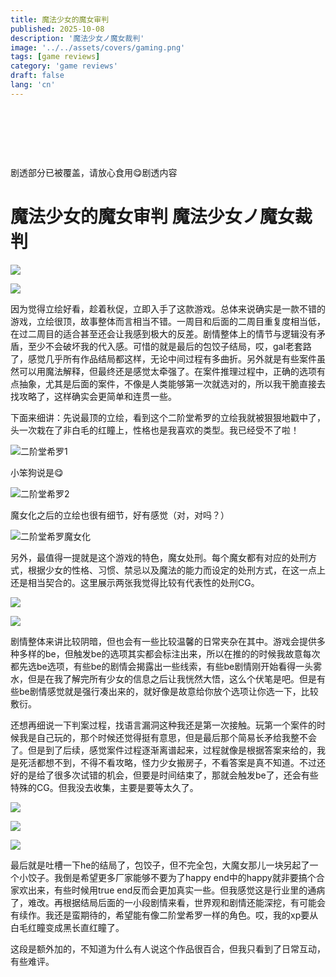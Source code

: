 ```yaml
---
title: 魔法少女的魔女审判
published: 2025-10-08
description: '魔法少女ノ魔女裁判'
image: '../../assets/covers/gaming.png'
tags: [game reviews]
category: 'game reviews'
draft: false 
lang: 'cn'
---
```


&nbsp;

&nbsp;

&nbsp;

剧透部分已被覆盖，请放心食用😋<span class="spoiler">剧透内容</span>

# 魔法少女的魔女审判 魔法少女ノ魔女裁判

![](../../assets/mocai/mocai1.png)

![](../../assets/mocai/mocai2.jpg)

因为觉得立绘好看，趁着秋促，立即入手了这款游戏。总体来说确实是一款不错的游戏，立绘很顶，故事整体而言相当不错。一周目和后面的二周目重复度相当低，在过二周目的适合甚至还会让我感到极大的反差。剧情整体上的情节与逻辑没有矛盾，至少不会破坏我的代入感。可惜的就是最后的包饺子结局，哎，gal老套路了，感觉几乎所有作品结局都这样，无论中间过程有多曲折。另外就是有些案件虽然可以用魔法解释，但最终还是感觉太牵强了。在案件推理过程中，正确的选项有点抽象，尤其是后面的案件，不像是人类能够第一次就选对的，所以我干脆直接去找攻略了，这样确实会更简单和连贯一些。

下面来细讲：先说最顶的立绘，看到这个二阶堂希罗的立绘我就被狠狠地戳中了，头一次栽在了非白毛的红瞳上，性格也是我喜欢的类型。我已经受不了啦！

![二阶堂希罗1](../../assets/mocai/mocai_ejt1.jpeg)

小笨狗说是😋

![二阶堂希罗2](../../assets/mocai/mocai_ejt2.jpg)

魔女化之后的立绘也很有细节，好有感觉（对，对吗？）

![二阶堂希罗魔女化](../../assets/mocai/mocai_ejt3.png)

另外，最值得一提就是这个游戏的特色，魔女处刑。每个魔女都有对应的处刑方式，根据少女的性格、习惯、禁忌以及魔法的能力而设定的处刑方式，在这一点上还是相当契合的。这里展示两张我觉得比较有代表性的处刑CG。

![](../../assets/mocai/mocai3.jpg)

![](../../assets/mocai/mocai4.jpg)

剧情整体来讲比较阴暗，但也会有一些比较温馨的日常夹杂在其中。游戏会提供多种多样的be，但触发be的选项其实都会标注出来，所以在推的的时候我故意每次都先选be选项，有些be的剧情会揭露出一些线索，有些be剧情刚开始看得一头雾水，但是在我了解完所有少女的信息之后让我恍然大悟，这么个伏笔是吧。但是有些be剧情感觉就是强行凑出来的，就好像是故意给你放个选项让你选一下，比较敷衍。

还想再细说一下判案过程，找语言漏洞这种我还是第一次接触。玩第一个案件的时候我是自己玩的，那个时候还觉得挺有意思<span class="spoiler">，但是最后那个简易长矛给我整不会了</span>。但是到了后续，感觉案件过程逐渐离谱起来，过程就像是根据答案来给的，我是死活都想不到，不得不看攻略<span class="spoiler">，怪力少女搬房子，不看答案是真不知道</span>。不过还好的是给了很多次试错的机会，但要是时间结束了，那就会触发be了，还会有些特殊的CG。但我没去收集，主要是要等太久了。

![](../../assets/mocai/mocai5.jpg)

![](../../assets/mocai/mocai6.jpg)

![](../../assets/mocai/mocai7.jpg)

最后就是吐槽一下he的结局了，包饺子<span class="spoiler">，但不完全包，大魔女那儿一块另起了一个小饺子</span>。我倒是希望更多厂家能够不要为了happy end中的happy就非要搞个合家欢出来，有些时候用true end反而会更加真实一些。但我感觉这是行业里的通病了，难改。再根据结局后面的一小段剧情来看，世界观和剧情还能深挖，有可能会有续作。我还是蛮期待的，希望能有像二阶堂希罗一样的角色。哎，我的xp要从白毛红瞳变成黑长直红瞳了。

这段是额外加的，不知道为什么有人说这个作品很百合，但我只看到了日常互动，有些难评。